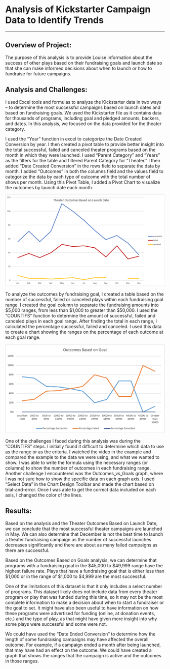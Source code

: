 # **Analysis of Kickstarter Campaign Data to Identify Trends**
---
## **Overview of Project:**

The purpose of this analysis is to provide Louise information about the success of other plays based on their fundraising goals and launch date so that she can make informed decisions about when to launch or how to fundraise for future campaigns. 

## **Analysis and Challenges:**

I used Excel tools and formulas to analyze the Kickstarter data in two ways – to determine the most successful campaigns based on launch dates and based on fundraising goals. We used the Kickstarter file as it contains data for thousands of programs, including goal and pledged amounts, backers, and dates. In this analysis, we focused on the data provided for the theater category. 

I used the “Year” function in excel to categorize the Date Created Conversion by year. I then created a pivot table to provide better insight into the total successful, failed and canceled theater programs based on the month in which they were launched. I used “Parent Category” and “Years” as the filters for the table and filtered Parent Category for “Theater.” I then added “Date Created Conversion” in the rows field to separate the data by month. I added “Outcomes” in both the columns field and the values field to categorize the data by each type of outcome with the total number of shows per month. Using this Pivot Table, I added a Pivot Chart to visualize the outcomes by launch date each month. 

![Theater_Outcomes_vs_Launch](Resources/Theater_Outcomes_vs_Launch.png)

To analyze the outcomes by fundraising goal, I created a table based on the number of successful, failed or canceled plays within each fundraising goal range. I created the goal column to separate the fundraising amounts into $5,000 ranges, from less than $1,000 to greater than $50,000. I used the “COUNTIFS” function to determine the amount of successful, failed and canceled plays in each goal range. After finding the total in each range, I calculated the percentage successful, failed and canceled. I used this data to create a chart showing the ranges on the percentage of each outcome at each goal range. 

![Outcomes_vs_Goals](Resources/Outcomes_vs_Goals.png)

One of the challenges I faced during this analysis was during the “COUNTIFS” steps. I initially found it difficult to determine which data to use as the range or as the criteria. I watched the video in the example and compared the example to the data we were using, and what we wanted to show. I was able to write the formula using the necessary ranges (or columns) to show the number of outcomes in each fundraising range. Another challenge I encountered was the Outcomes_vs_Goals graph, where I was not sure how to show the specific data on each graph axis. I used “Select Data” in the Chart Design Toolbar and made the chart based on trial-and-error. Once I was able to get the correct data included on each axis, I changed the color of the lines.

## **Results:**

Based on the analysis and the Theater Outcomes Based on Launch Date, we can conclude that the most successful theater campaigns are launched in May. We can also determine that December is not the best time to launch a theater fundraising campaign as the number of successful launches decreases significantly and there are about as many failed campaigns as there are successful.

Based on the Outcomes Based on Goals analysis, we can determine that programs with a fundraising goal in the $45,000 to $49,999 range have the highest failure rate. Plays that have a fundraising goal that is either less than $1,000 or in the range of $1,000 to $4,999 are the most successful.

One of the limitations of this dataset is that it only includes a select number of programs. This dataset likely does not include data from every theater program or play that was funded during this time, so It may not be the most complete information to make a decision about when to start a fundraiser or the goal to set. It might have also been useful to have information on how these programs were advertised for funding (online, at donation events, etc.) and the type of play, as that might have given more insight into why some plays were successful and some were not.

We could have used the “Date Ended Conversion” to determine how the length of some fundraising campaigns may have affected the overall outcome. For example, if a campaign ended a month after being launched, that may have had an effect on the outcome. We could have created a graph that shows the ranges that the campaign is active and the outcomes in those ranges.


